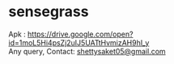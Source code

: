 # sensegrass

Apk : https://drive.google.com/open?id=1moL5Hi4psZj2uIJ5UATtHvmizAH9hI_y <br>
Any query, Contact: shettysaket05@gmail.com
